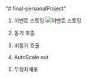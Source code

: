 "# final-personalProject" 

1. 이벤트 스토밍
![이벤트 스토밍](https://user-images.githubusercontent.com/53261680/92063969-6109b880-edd7-11ea-8a30-73afb2a287c8.PNG)

2. 동기 호출

3. 비동기 호출

4. AutoScale out


5. 무정지배포
